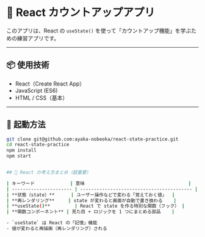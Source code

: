 # 🧮 React カウントアップアプリ

このアプリは、React の `useState()` を使って「カウントアップ機能」を学ぶための練習アプリです。

---

## 📦 使用技術

- React（Create React App）
- JavaScript (ES6)
- HTML / CSS（基本）

---

## 🚀 起動方法

```bash
git clone git@github.com:ayaka-nobeoka/react-state-practice.git
cd react-state-practice
npm install
npm start


## 🧠 React の考え方まとめ（超重要）

| キーワード             | 意味                                      |
| ---------------------- | ----------------------------------------- |
| **状態（state）**      | ユーザー操作などで変わる「覚えておく値」  |
| **再レンダリング**     | state が変わると画面が自動で書き換わる    |
| **useState()**         | React で state を作る特別な関数（フック） |
| **関数コンポーネント** | 見た目 + ロジックを 1 つにまとめる部品    |

- `useState` は React の「記憶」機能
- 値が変わると再描画（再レンダリング）される
```
